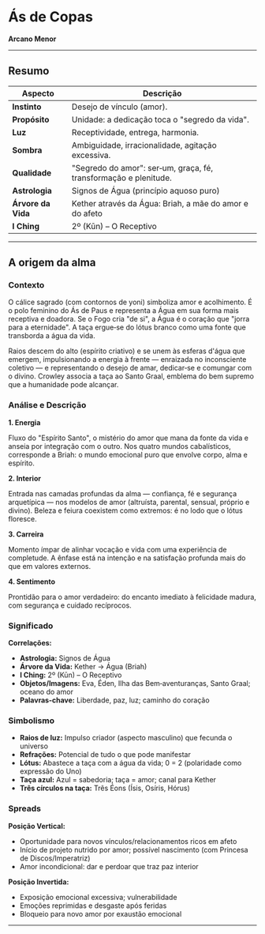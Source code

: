 # Ás de Copas

**Arcano Menor**

---

## Resumo

| Aspecto | Descrição |
|---------|-----------|
| **Instinto** | Desejo de vínculo (amor). |
| **Propósito** | Unidade: a dedicação toca o "segredo da vida". |
| **Luz** | Receptividade, entrega, harmonia. |
| **Sombra** | Ambiguidade, irracionalidade, agitação excessiva. |
| **Qualidade** | "Segredo do amor": ser‑um, graça, fé, transformação e plenitude. |
| **Astrologia** | Signos de Água (princípio aquoso puro) |
| **Árvore da Vida** | Kether através da Água: Briah, a mãe do amor e do afeto |
| **I Ching** | 2º (Kūn) – O Receptivo |

---

## A origem da alma

### Contexto

O cálice sagrado (com contornos de yoni) simboliza amor e acolhimento. É o polo feminino do Ás de Paus e representa a Água em sua forma mais receptiva e doadora. Se o Fogo cria "de si", a Água é o coração que "jorra para a eternidade". A taça ergue‑se do lótus branco como uma fonte que transborda a água da vida.

Raios descem do alto (espírito criativo) e se unem às esferas d'água que emergem, impulsionando a energia à frente — enraizada no inconsciente coletivo — e representando o desejo de amar, dedicar‑se e comungar com o divino. Crowley associa a taça ao Santo Graal, emblema do bem supremo que a humanidade pode alcançar.

### Análise e Descrição

**1. Energia**

Fluxo do "Espírito Santo", o mistério do amor que mana da fonte da vida e anseia por integração com o outro. Nos quatro mundos cabalísticos, corresponde a Briah: o mundo emocional puro que envolve corpo, alma e espírito.

**2. Interior**

Entrada nas camadas profundas da alma — confiança, fé e segurança arquetípica — nos modelos de amor (altruísta, parental, sensual, próprio e divino). Beleza e feiura coexistem como extremos: é no lodo que o lótus floresce.

**3. Carreira**

Momento ímpar de alinhar vocação e vida com uma experiência de completude. A ênfase está na intenção e na satisfação profunda mais do que em valores externos.

**4. Sentimento**

Prontidão para o amor verdadeiro: do encanto imediato à felicidade madura, com segurança e cuidado recíprocos.

### Significado

**Correlações:**

- **Astrologia:** Signos de Água
- **Árvore da Vida:** Kether → Água (Briah)
- **I Ching:** 2º (Kūn) – O Receptivo
- **Objetos/Imagens:** Eva, Éden, Ilha das Bem‑aventuranças, Santo Graal; oceano do amor
- **Palavras‑chave:** Liberdade, paz, luz; caminho do coração

### Simbolismo

- **Raios de luz:** Impulso criador (aspecto masculino) que fecunda o universo
- **Refrações:** Potencial de tudo o que pode manifestar
- **Lótus:** Abastece a taça com a água da vida; 0 = 2 (polaridade como expressão do Uno)
- **Taça azul:** Azul = sabedoria; taça = amor; canal para Kether
- **Três círculos na taça:** Três Éons (Ísis, Osíris, Hórus)

### Spreads

**Posição Vertical:**

- Oportunidade para novos vínculos/relacionamentos ricos em afeto
- Início de projeto nutrido por amor; possível nascimento (com Princesa de Discos/Imperatriz)
- Amor incondicional: dar e perdoar que traz paz interior

**Posição Invertida:**

- Exposição emocional excessiva; vulnerabilidade
- Emoções reprimidas e desgaste após feridas
- Bloqueio para novo amor por exaustão emocional

---


